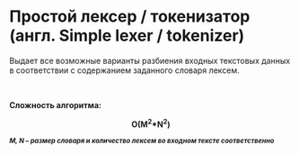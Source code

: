 # Простой лексер / токенизатор (англ. Simple lexer / tokenizer)

Выдает все возможные варианты разбиения входных текстовых данных в соответствии с содержанием заданного словаря лексем.

<br/>

__Сложность алгоритма:__ 

<p style='margin: 0px; text-align: center; font-weight: 700'>O(M<sup>2</sup>*N<sup>2</sup>)</p>

<small>***M, N – размер словаря и количество лексем во входном тексте соответственно***</small>

<!-- https://hackernoon.com/lexical-analysis-861b8bfe4cb0

https://habr.com/ru/articles/435102/ -->
